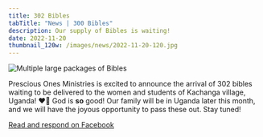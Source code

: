 ```yaml
---
title: 302 Bibles
tabTitle: "News | 300 Bibles"
description: Our supply of Bibles is waiting!
date: 2022-11-20
thumbnail_120w: /images/news/2022-11-20-120.jpg
---
```


![Multiple large packages of Bibles](/images/news/2022-11-20-bibles.jpg)

Prescious Ones Ministries is excited to announce the arrival of 302 bibles waiting to be delivered to the women and students of Kachanga village, Uganda! ❤️🎉 God is **so** good! Our family will be in Uganda later this month, and we will have the joyous opportunity to pass these out. Stay tuned!

[Read and respond on Facebook](https://www.facebook.com/PreciousOnesMinistries/posts/pfbid0uo2Z74gE3H3D6NAC3zYUZcdnNmduYot4VDZdCMrL3cCRteS91AyezJdVjLSUAYZel?__cft__[0]=AZUPNkPUm3312KU2Wo5Q-1bOko20JaSznmRsfizI0tYc9_3HJr5RrGaPGZoFI-R303laZFZ9tT_hif0NvQRyy8RZCjsHgG_k-V1lFtAhT8y4_w8jtwDD3DF_tx0Kt7Tpwyjd1rulkpwqKx4u81aF3l0Wma1Y8CgEhxqyJTrzJzTPofrDYqf-2t64cOipMS9Zz9M&__tn__=%2CO%2CP-R)
